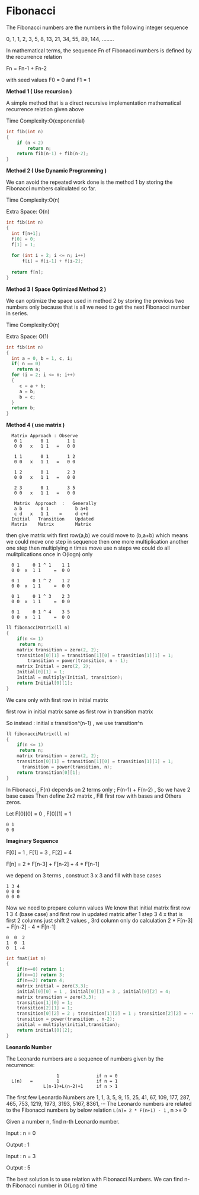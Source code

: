 # Fibonacci

The Fibonacci numbers are the numbers in the following integer sequence

0, 1, 1, 2, 3, 5, 8, 13, 21, 34, 55, 89, 144, ……..

In mathematical terms, the sequence Fn of Fibonacci numbers is defined by the recurrence relation

Fn = Fn-1 + Fn-2
    
with seed values   F0 = 0 and F1 = 1

**Method 1 ( Use recursion )**

A simple method that is a direct recursive implementation mathematical recurrence relation given above

Time Complexity:O(exponential)
```cpp
int fib(int n) 
{ 
    if (n < 2) 
        return n; 
    return fib(n-1) + fib(n-2); 
} 
```

**Method 2 ( Use Dynamic Programming )**

We can avoid the repeated work done is the method 1 by storing the Fibonacci numbers calculated so far.

Time Complexity:O(n)

Extra Space: O(n)
```cpp
int fib(int n) 
{ 
  int f[n+1];   
  f[0] = 0; 
  f[1] = 1; 
  
  for (int i = 2; i <= n; i++) 
      f[i] = f[i-1] + f[i-2]; 
    
  return f[n]; 
} 
```
**Method 3 ( Space Optimized Method 2 )**

We can optimize the space used in method 2 by storing the previous two numbers only 
because that is all we need to get the next Fibonacci number in series.

Time Complexity:O(n)

Extra Space: O(1)
```cpp
int fib(int n) 
{ 
  int a = 0, b = 1, c, i; 
  if( n == 0) 
    return a; 
  for (i = 2; i <= n; i++) 
  { 
     c = a + b; 
     a = b; 
     b = c; 
  } 
  return b; 
} 
```
**Method 4 ( use matrix )**
```
  Matrix Approach : Observe
   0 1       0 1       1 1
   0 0   x   1 1   =   0 0
  
   1 1       0 1       1 2
   0 0   x   1 1   =   0 0
  
   1 2       0 1       2 3
   0 0   x   1 1   =   0 0
  
   2 3       0 1       3 5
   0 0   x   1 1   =   0 0

   Matrix  Approach  :   Generally
   a b       0 1          b a+b
   c d   x   1 1    =     d c+d
  Initial   Transition    Updated
  Matrix    Matrix        Matrix
```
then give matrix with first row(a,b) we could move to (b,a+b) 
which means we could  move one step in sequence 
then one more multiplication another one step
then multiplying n times move use n steps
we could do all mulitplications once in O(logn) only
```
  0 1     0 1 ^ 1    1 1
  0 0  x  1 1     =  0 0
  
  0 1     0 1 ^ 2    1 2
  0 0  x  1 1     =  0 0
  
  0 1     0 1 ^ 3    2 3
  0 0  x  1 1     =  0 0
  
  0 1     0 1 ^ 4    3 5
  0 0  x  1 1     =  0 0
```
```cpp
ll fibonacciMatrix(ll n) 
{
	if(n <= 1)
     return n;
	matrix transition = zero(2, 2);
	transition[0][1] = transition[1][0] = transition[1][1] = 1;
        transition = power(transition, n - 1);
	matrix Initial = zero(2, 2);
	Initial[0][1] = 1;
	Initial = multiply(Initial, transition);
	return Initial[0][1];
}
```
We care only with first row in initial matrix 

first row in initial matrix same as first row in transition matrix

So instead : initial x transition^(n-1) , we use transition^n
```cpp
ll fibonacciMatrix(ll n) 
{
	if(n <= 1)
     return n;
	matrix transition = zero(2, 2);
	transition[0][1] = transition[1][0] = transition[1][1] = 1;
      transition = power(transition, n);
	return transition[0][1];
}
```
In Fibonacci , F(n) depends on 2 terms only ; F(n-1) + F(n-2) , So we have 2 base cases
Then define 2x2 matrix , Fill first row with bases and Others zeros.

Let F[0][0] = 0 , F[0][1] = 1
```
0 1
0 0
```

**Imaginary Sequence**

F[0] = 1 , F[1] = 3 , F[2] = 4

F[n] = 2 * F[n-3] + F[n-2] + 4 * F[n-1]

we depend on 3 terms , construct 3 x 3 and fill with base cases
```
1 3 4
0 0 0
0 0 0
```
Now we need to prepare column values
We know that initial matrix first row
1 3 4 (base case)
and first row in updated matrix after 1 step
3 4 x
that is first 2 columns just shift 2 values , 3rd column only 
do calculation 2 * F[n-3] + F[n-2] - 4 * F[n-1]
```
0  0  2
1  0  1
0  1 -4
```
```cpp
int fmat(int n)
{
    if(n==0) return 1;
    if(n==1) return 3;
    if(n==2) return 4;
    matrix initial = zero(3,3);
    initial[0][0] = 1 , initial[0][1] = 3 , initial[0][2] = 4;
    matrix transition = zero(3,3);
    transition[1][0] = 1;
    transition[2][1] = 1;
    transition[0][2] = 2 ; transition[1][2] = 1 ; transition[2][2] = -4 ;
    transition = power(transition , n-2);
    initial = multiply(initial,transition);
    return initial[0][2];
} 
```
**Leonardo Number**

The Leonardo numbers are a sequence of numbers given by the recurrence:
```
                   1              if n = 0
  L(n)   =         1              if n = 1
              L(n-1)+L(n-2)+1     if n > 1
```
The first few Leonardo Numbers are 1, 1, 3, 5, 9, 15, 25, 41, 67, 109, 177, 287, 465, 753, 1219, 1973, 3193, 5167, 8361, ···
The Leonardo numbers are related to the Fibonacci numbers by below relation
`L(n)= 2 * F(n+1) - 1` , n >= 0

Given a number n, find n-th Leonardo number.

Input : n = 0

Output : 1

Input : n = 3

Output : 5

The best solution is to use relation with Fibonacci Numbers. We can find n-th Fibonacci number in O(Log n) time
